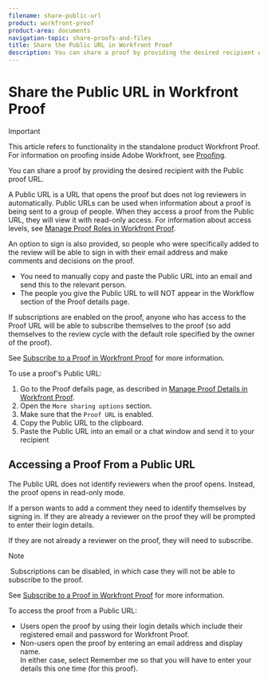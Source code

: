 ```yaml
---
filename: share-public-url
product: workfront-proof
product-area: documents
navigation-topic: share-proofs-and-files
title: Share the Public URL in Workfront Proof
description: You can share a proof by providing the desired recipient with the Public proof URL.
---
```


# Share the Public URL in Workfront Proof

>[!IMPORTANT]
>
>This article refers to functionality in the standalone product Workfront Proof. For information on proofing inside Adobe Workfront, see [Proofing](../../../review-and-approve-work/proofing/proofing.md).

You can share a proof by providing the desired recipient with the Public proof&nbsp;URL.

A Public&nbsp;URL is a URL that opens the proof but does not log reviewers in automatically. Public&nbsp;URLs can be used when information about a proof is being sent to a group of people. When they access a proof from the Public URL, they will view it with read-only access. For information about access levels, see [Manage Proof Roles in Workfront Proof](../../../workfront-proof/wp-work-proofsfiles/share-proofs-and-files/manage-proof-roles.md).

An option to sign is also provided, so people who were specifically added to the review will be able to sign in with their email address and make comments and decisions&nbsp;on the proof.

* You need to manually copy and paste the Public&nbsp;URL into an email and send this to the relevant person.
* The people you give the Public&nbsp;URL to will NOT appear in the Workflow section of the Proof details page.

If subscriptions are enabled on the proof, anyone who has access to the Proof URL will be able to subscribe themselves to the proof (so add themselves to the review cycle with the default role specified by the owner of the proof).

See [Subscribe to a Proof in Workfront Proof](../../../workfront-proof/wp-work-proofsfiles/share-proofs-and-files/subscribe-to-proof.md) for more information.

To use a proof's Public&nbsp;URL:

1. Go to the Proof defails page, as described in [Manage Proof Details in Workfront Proof](../../../workfront-proof/wp-work-proofsfiles/manage-your-work/manage-proof-details.md).
1. Open the `More sharing options` section.
1. Make sure that the `Proof URL` is enabled.
1. Copy the Public&nbsp;URL to the clipboard.
1. Paste the Public URL into an email or a chat window and send it to your recipient

## Accessing a Proof From a Public URL

The Public&nbsp;URL does not identify reviewers when the proof opens. Instead, the proof opens in read-only&nbsp;mode.

If a person wants to add a comment&nbsp;they need to identify themselves by signing in. If they are already a reviewer on the proof they will be prompted to enter their login details.

If they are not already a reviewer on the proof, they will need to subscribe.

>[!NOTE]
>
>&nbsp;Subscriptions can be disabled, in which case they will not be able to subscribe to the proof.

See [Subscribe to a Proof in Workfront Proof](../../../workfront-proof/wp-work-proofsfiles/share-proofs-and-files/subscribe-to-proof.md) for more information.

To access the proof from a Public&nbsp;URL:

<ul> 
 <li>Users open the proof by using their login details which include their registered email and password for Workfront Proof.</li> 
 <li>Non-users open the proof by entering an email address and display name.</li> <note type="note">
  In either case, select 
  <span class="bold">Remember me</span> so that you will have to enter your details this one time (for this proof).
 </note> 
</ul>

